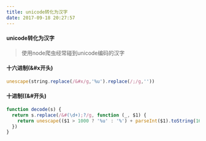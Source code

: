 ```yaml
---
title: unicode转化为汉字
date: 2017-09-18 20:27:57
---
```

#### unicode转化为汉字
> 使用node爬虫经常碰到unicode编码的汉字

#### 十六进制(&#x开头)
```js
unescape(string.replace(/&#x/g,'%u').replace(/;/g,''))
```

#### 十进制((&#开头)
```js
function decode(s) {
  return s.replace(/&#(\d+);?/g, function (_, $1) {
    return unescape(($1 > 1000 ? '%u' : '%') + parseInt($1).toString(16))
  })
}
```

  